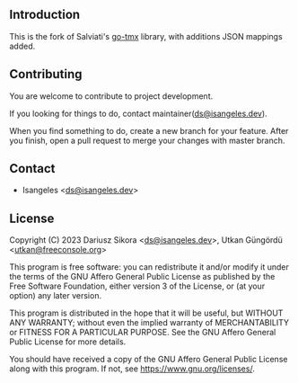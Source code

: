 ## Introduction
This is the fork of Salviati's [go-tmx](https://github.com/salviati/go-tmx) library, with additions JSON mappings added.

## Contributing
You are welcome to contribute to project development.

If you looking for things to do, contact maintainer(ds@isangeles.dev).

When you find something to do, create a new branch for your feature.
After you finish, open a pull request to merge your changes with master branch.

## Contact
* Isangeles <<ds@isangeles.dev>>

## License
Copyright (C) 2023 Dariusz Sikora <<ds@isangeles.dev>>, Utkan Güngördü <<utkan@freeconsole.org>>

This program is free software: you can redistribute it and/or modify
it under the terms of the GNU Affero General Public License as published by
the Free Software Foundation, either version 3 of the License, or
(at your option) any later version.

This program is distributed in the hope that it will be useful,
but WITHOUT ANY WARRANTY; without even the implied warranty of
MERCHANTABILITY or FITNESS FOR A PARTICULAR PURPOSE.  See the
GNU Affero General Public License for more details.

You should have received a copy of the GNU Affero General Public License
along with this program.  If not, see <https://www.gnu.org/licenses/>.
